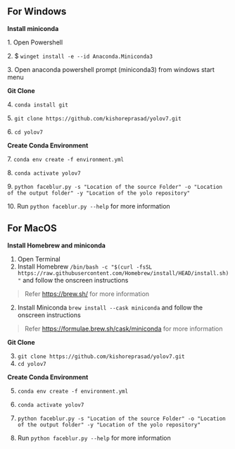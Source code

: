 ## For Windows

**Install miniconda**

1\. Open Powershell

2\. $ `winget install -e --id Anaconda.Miniconda3`

3\. Open anaconda powershell prompt (miniconda3) from windows start menu 

**Git Clone**

4\. `conda install git`

5\. `git clone https://github.com/kishoreprasad/yolov7.git`

6\.  `cd yolov7`

**Create Conda Environment**

7\.  `conda env create -f environment.yml`

8\.  `conda activate yolov7`

9\.  `python faceblur.py -s "Location of the source Folder" -o "Location of the output folder" -y "Location of the yolo repository"`

10\. Run `python faceblur.py --help` for more information

## For MacOS

**Install Homebrew and miniconda**
 1. Open Terminal
 2. Install Homebrew `/bin/bash -c "$(curl -fsSL https://raw.githubusercontent.com/Homebrew/install/HEAD/install.sh)"` and follow the onscreen instructions

> Refer https://brew.sh/ for more information
2. Install Miniconda `brew install --cask miniconda` and follow the onscreen instructions
> Refer https://formulae.brew.sh/cask/miniconda for more information

**Git Clone**

3. `git clone https://github.com/kishoreprasad/yolov7.git`
4. `cd yolov7`

**Create Conda Environment**

5. `conda env create -f environment.yml`

6. `conda activate yolov7`

7. `python faceblur.py -s "Location of the source Folder" -o "Location of the output folder" -y "Location of the yolo repository"`

8. Run `python faceblur.py --help` for more information

